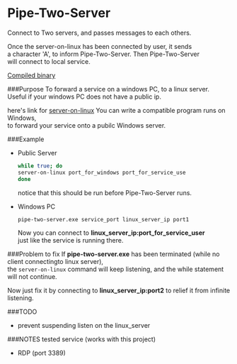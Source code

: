 # Pipe-Two-Server
Connect to Two servers, and passes messages to each others.

Once the server-on-linux has been connected by user, it sends  
a character 'A', to inform Pipe-Two-Server. Then Pipe-Two-Server  
will connect to local service.

[Compiled binary](https://www.dropbox.com/s/f66mrdja8bpyjdn/Pipe-Two-Server.exe?dl=0)

###Purpose
To forward a service on a windows PC, to a linux server.  
Useful if your windows PC does not have a public ip.

here's link for [server-on-linux](https://www.dropbox.com/s/lg6muziiqoel3hf/server-on-linux?dl=0)
You can write a compatible program runs on Windows,  
to forward your service onto a pubilc Windows server.

###Example
- Public Server  
  ```bash
  while true; do
  server-on-linux port_for_windows port_for_service_use
  done
  ```
  notice that this should be run before Pipe-Two-Server runs.
  
- Windows PC  
  ```
  pipe-two-server.exe service_port linux_server_ip port1
  ```
  Now you can connect to __linux_server_ip:port_for_service_user__  
  just like the service is running there.

###Problem to fix
If **pipe-two-server.exe** has been terminated (while no client connectingto linux server),  
the `server-on-linux` command will keep listening, and the while statement will not continue.

Now just fix it by connecting to **linux_server_ip:port2** to relief it from infinite listening.

###TODO
- prevent suspending listen on the linux_server

###NOTES
tested service (works with this project)
- RDP (port 3389)
